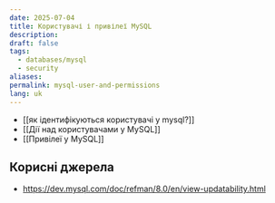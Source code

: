 ```yaml
---
date: 2025-07-04
title: Користувачі і привілеї MySQL
description: 
draft: false
tags:
  - databases/mysql
  - security
aliases: 
permalink: mysql-user-and-permissions
lang: uk
---
```

- [[як ідентифікуються користувачі у mysql?]]
- [[Дії над користувачами у MySQL]]
- [[Привілеї у MySQL]]

## Корисні джерела

- https://dev.mysql.com/doc/refman/8.0/en/view-updatability.html